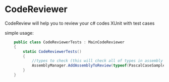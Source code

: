 # CodeReviewer
CodeReview will help you to review your c# codes XUnit with test cases


simple usage:

```csharp
    public class CodeReviewerTests : MainCodeReviewer
    {
        static CodeReviewerTests()
        {
            //types to check (this will check all of types in assembly so no need to add all of types of assembly)
            AssemblyManager.AddAssemblyToReview(typeof(PascalCaseSample));
        }
    }
```
